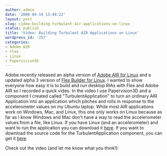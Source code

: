 ```yaml
---
author: admin
date: '2008-04-14 13:40:22'
layout: post
slug: video-building-turbulent-air-applications-on-linux
status: publish
title: 'Video: Building Turbulent AIR Applications on Linux'
wordpress_id: '257'
categories:
- Adobe AIR
- Flex
- Linux
- Papervision3D
---
```


Adobe recently released an alpha version of [Adobe AIR for
Linux](http://labs.adobe.com/downloads/air_linux.html) and a updated alpha 3
version of [Flex Builder for
Linux](http://labs.adobe.com/downloads/flexbuilder_linux.html). I wanted to
show everyone how easy it is to build and run desktop RIAs with Flex and Adobe
AIR so I recorded a quick video. In the video I use Papervision3D and a
component I created called "TurbulentApplication" to turn an ordinary AIR
Application into an application which pitches and rolls in response to the
accelerometer values on my Ubuntu laptop. While most AIR applications work on
Windows, Mac, and Linux, this one only works on Linux because as far as I know
Windows and Mac don't have a way to read the accelerometer values from a file,
like Linux. If you have Linux (and an accelerometer) and want to run the
application you can download it
[here](http://www.jamesward.org/videoTurbulence.air). If you want to download
the source code for the TurbulentApplication component, you can get it
[here](http://www.jamesward.org/turbulence.zip).

Check out the video (and let me know what you think!):

